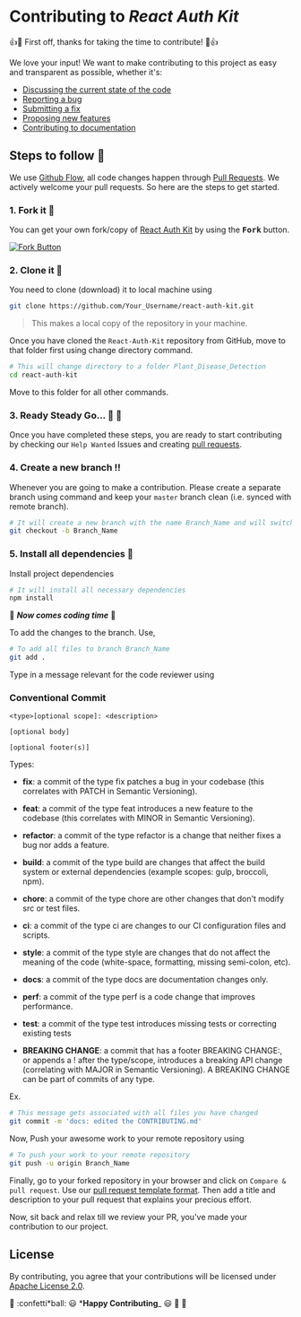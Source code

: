 # Contributing to _React Auth Kit_

:+1::tada: First off, thanks for taking the time to contribute! :tada::+1:

We love your input! We want to make contributing to this project as easy and transparent as possible, whether it's:

- [Discussing the current state of the code](https://github.com/react-auth-kit/react-auth-kit/issues)
- [Reporting a bug](https://github.com/react-auth-kit/react-auth-kit/blob/master/.github/ISSUE_TEMPLATE/bug_report.md)
- [Submitting a fix](https://github.com/react-auth-kit/react-auth-kit/blob/master/.github/pull_request_template.md)
- [Proposing new features](https://github.com/react-auth-kit/react-auth-kit/blob/master/.github/ISSUE_TEMPLATE/feature_request.md)
- [Contributing to documentation](https://authkit.arkadip.co/contributing/)

## Steps to follow :scroll:

We use [Github Flow](https://guides.github.com/introduction/flow/index.html), all code changes happen through [Pull Requests](https://docs.github.com/en/free-pro-team@latest/github/collaborating-with-issues-and-pull-requests/about-pull-requests). We actively welcome your pull requests. So here are the steps to get started.

### 1. Fork it :fork_and_knife:

You can get your own fork/copy of [React Auth Kit](https://github.com/react-auth-kit/react-auth-kit) by using the <kbd><b>Fork</b></kbd></a> button.

[![Fork Button](https://help.github.com/assets/images/help/repository/fork_button.jpg)](https://github.com/react-auth-kit/react-auth-kit)

### 2. Clone it :busts_in_silhouette:

You need to clone (download) it to local machine using

```sh
git clone https://github.com/Your_Username/react-auth-kit.git
```

> This makes a local copy of the repository in your machine.

Once you have cloned the `React-Auth-Kit` repository from GitHub, move to that folder first using change directory command.

```sh
# This will change directory to a folder Plant_Disease_Detection
cd react-auth-kit
```

Move to this folder for all other commands.

### 3. Ready Steady Go... :turtle: :rabbit2:

Once you have completed these steps, you are ready to start contributing by checking our `Help Wanted` Issues and creating [pull requests](https://github.com/react-auth-kit/react-auth-kit/pulls).

### 4. Create a new branch :bangbang:

Whenever you are going to make a contribution. Please create a separate branch using command and keep your `master` branch clean (i.e. synced with remote branch).

```sh
# It will create a new branch with the name Branch_Name and will switch to that branch.
git checkout -b Branch_Name
```

### 5. Install all dependencies :turtle:

Install project dependencies

```sh
# It will install all necessary dependencies
npm install
```

:tada: **_Now comes coding time_** :tada:

To add the changes to the branch. Use,

```sh
# To add all files to branch Branch_Name
git add .
```

Type in a message relevant for the code reviewer using

### Conventional Commit

```
<type>[optional scope]: <description>

[optional body]

[optional footer(s)]
```

Types:

- **fix**: a commit of the type fix patches a bug in your codebase (this correlates with PATCH in Semantic Versioning).

- **feat**: a commit of the type feat introduces a new feature to the codebase (this correlates with MINOR in Semantic Versioning).

- **refactor**: a commit of the type refactor is a change that neither fixes a bug nor adds a feature.

- **build**: a commit of the type build are changes that affect the build system or external dependencies (example scopes: gulp, broccoli, npm).

- **chore**: a commit of the type chore are other changes that don't modify src or test files.

- **ci**: a commit of the type ci are changes to our CI configuration files and scripts.

- **style**: a commit of the type style are changes that do not affect the meaning of the code (white-space, formatting, missing semi-colon, etc).

- **docs**: a commit of the type docs are documentation changes only.

- **perf**: a commit of the type perf is a code change that improves performance.

- **test**: a commit of the type test introduces missing tests or correcting existing tests

- **BREAKING CHANGE**: a commit that has a footer BREAKING CHANGE:, or appends a ! after the type/scope, introduces a breaking API change (correlating with MAJOR in Semantic Versioning). A BREAKING CHANGE can be part of commits of any type.

Ex.

```sh
# This message gets associated with all files you have changed
git commit -m 'docs: edited the CONTRIBUTING.md'
```

Now, Push your awesome work to your remote repository using

```sh
# To push your work to your remote repository
git push -u origin Branch_Name
```

Finally, go to your forked repository in your browser and click on `Compare & pull request`.
Use our [pull request template format](https://github.com/react-auth-kit/react-auth-kit/blob/master/.github/pull_request_template.md).
Then add a title and description to your pull request that explains your precious effort.

Now, sit back and relax till we review your PR, you've made your contribution to our project.

## License

By contributing, you agree that your contributions will be licensed under [Apache License 2.0](LICENSE).

:tada: :confetti*ball: :smiley: ***Happy Contributing**\_ :smiley: :confetti_ball: :tada:
